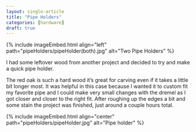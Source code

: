 ```yaml
---
layout: single-article
title: "Pipe Holders"
categories: [hardware]
draft: true
---
```


{% include imageEmbed.html align="left" path="pipeHolders/pipeHolder(both).jpg" alt="Two Pipe Holders" %}

I had some leftover wood from another project and decided to try and make a quick pipe holder.

The red oak is such a hard wood it’s great for carving even if it takes a little bit longer most. It was helpful in this case because I wanted it to custom fit my favorite pipe and I could make very small changes with the dremel as I got closer and closer to the right fit. After roughing up the edges a bit and some stain the project was finished, just around a couple hours total.

{% include imageEmbed.html align="center" path="pipeHolders/pipeHolder.jpg" alt="Pipe holder" %}

